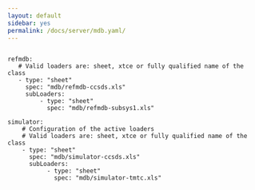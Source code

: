 ```yaml
---
layout: default
sidebar: yes
permalink: /docs/server/mdb.yaml/
---
```


<pre>
<code class="config-file">
refmdb:
   # Valid loaders are: sheet, xtce or fully qualified name of the class
   - type: "sheet"
     spec: "mdb/refmdb-ccsds.xls"
     subLoaders:
         - type: "sheet"
           spec: "mdb/refmdb-subsys1.xls"

simulator:
    # Configuration of the active loaders
    # Valid loaders are: sheet, xtce or fully qualified name of the class
    - type: "sheet"
      spec: "mdb/simulator-ccsds.xls"
      subLoaders:
           - type: "sheet"
             spec: "mdb/simulator-tmtc.xls"
</code>
</pre>
